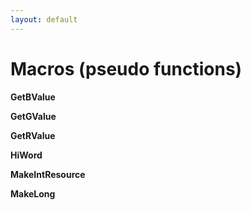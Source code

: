 ```yaml
---
layout: default
---
```

Macros (pseudo functions)
====================

**GetBValue**

**GetGValue**

**GetRValue**

**HiWord**

**MakeIntResource**

**MakeLong**